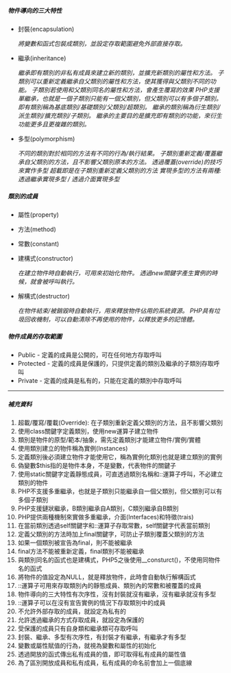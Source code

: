 ##### 物件導向的三大特性	
- 封裝(encapsulation)

	*將變數和函式包裝成類別，並設定存取範圍避免外部直接存取。*

- 繼承(inheritance)

	*繼承即有類別的非私有成員來建立新的類別，並擴充新類別的屬性和方法。*
	*子類別可以重新定義繼承自父類別的屬性和方法，使其獲得與父類別不同的功能。*
	*子類別若使用和父類別同名的屬性和方法，會產生覆寫的效果*
	*PHP支援單繼承，也就是一個子類別只能有一個父類別，但父類別可以有多個子類別。*
	*即有類別稱為基底類別/基礎類別/父類別/超類別。*
	*繼承的類別稱為衍生類別/派生類別/擴充類別/子類別。*
	*繼承的主要目的是擴充即有類別的功能，來衍生功能更多且更複雜的類別。*

- 多型(polymorphism)

	*不同的類別對於相同的方法有不同的行為/執行結果。*
	*子類別重新定義/覆蓋繼承自父類別的方法，且不影響父類別原本的方法。*
	*透過覆蓋(override)的技巧來實作多型*
	*超載即是在子類別重新定義父類別的方法*
	*實現多型的方法有兩種: 透過繼承實現多型 / 透過介面實現多型*

##### 類別的成員

- 屬性(property)

- 方法(method)

- 常數(constant)

- 建構式(constructor)

	*在建立物件時自動執行，可用來初始化物件。*
	*透過new關鍵字產生實例的時候，就會被呼叫執行。*
	
- 解構式(destructor)

	*在物件結束/被銷毀時自動執行，用來釋放物件佔用的系統資源。*
	*PHP具有垃圾回收機制，可以自動清除不再使用的物件，以釋放更多的記憶體。*
	
##### 物件成員的存取範圍

- Public - 定義的成員是公開的，可在任何地方存取呼叫
- Protected - 定義的成員是保護的，只提供定義的類別及繼承的子類別存取呼叫
- Private - 定義的成員是私有的，只能在定義的類別中存取呼叫

***

##### 補充資料

1. 超載/覆寫/覆載(Override): 在子類別重新定義父類別的方法，且不影響父類別
2. 使用class關鍵字定義類別，使用new運算子建立物件
3. 類別是物件的原型/範本/抽象，需先定義類別才能建立物件/實例/實體
4. 使用類別建立的物件稱為實例(Instances)
5. 定義類別後必須建立物件才能使用它，稱為實例化類別也就是建立類別的實例
6. 偽變數$this指的是物件本身，不是變數，代表物件的關鍵子
7. 使用static關鍵字定義靜態成員，可直透過類別名稱和::運算子呼叫，不必建立類別的物件
8. PHP不支援多重繼承，也就是子類別只能繼承自一個父類別，但父類別可以有多個子類別
9. PHP支援鏈狀繼承，B類別繼承自A類別，C類別繼承自B類別
10. PHP提供兩種機制來實做多重繼承，介面(Interfaces)和特徵(trais)
11. 在當前類別透過self關鍵字和::運算子存取常數，self關鍵字代表當前類別
12. 定義父類別的方法時加上final關鍵字，可防止子類別覆蓋父類別的方法
13. 如果一個類別被宣告為final，則不能被繼承
14. final方法不能被重新定義，final類別不能被繼承
15. 與類別同名的函式也是建構式，PHP5之後使用__consturct()，不使用同物件名的函式
16. 將物件的值設定為NULL，就是釋放物件，此時會自動執行解構函式
17. ::運算子可用來存取類別內的靜態成員、類別內的常數和被覆蓋的成員
18. 物件導向的三大特性有次序性，沒有封裝就沒有繼承，沒有繼承就沒有多型
19. ::運算子可以在沒有宣告實例的情況下存取類別中的成員
20. 不允許外部存取的成員，就設定為私有的
21. 允許透過繼承的方式存取成員，就設定為保護的
22. 受保護的成員只有自身類和繼承類可存取呼叫
23. 封裝、繼承、多型有次序性，有封裝才有繼承，有繼承才有多型
24. 變數或屬性賦值的行為，就視為變數和屬性的初始化
25. 透過開放的函式傳出私有成員的值，即可取得私有成員的屬性值
26. 為了區別開放成員和私有成員，私有成員的命名前會加上一個底線